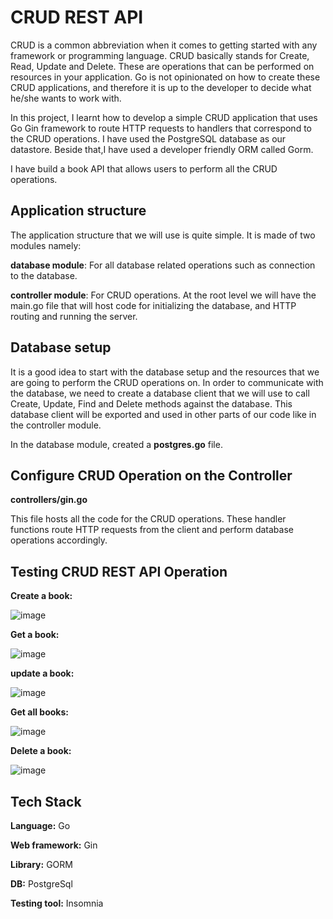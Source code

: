 
# CRUD REST API

CRUD is a common abbreviation when it comes to getting started with any framework or programming language. CRUD basically stands for Create, Read, Update and Delete. These are operations that can be performed on resources in your application. Go is not opinionated on how to create these CRUD applications, and therefore it is up to the developer to decide what he/she wants to work with.

In this project, I learnt how to develop a simple CRUD application that uses Go Gin framework to route HTTP requests to handlers that correspond to the CRUD operations. I have used the PostgreSQL database as our datastore. Beside that,I have used a developer friendly ORM called Gorm.

I have build a book API that allows users to perform all the CRUD operations.


## Application structure

The application structure that we will use is quite simple. It is made of two modules namely:

**database module**: For all database related operations such as connection to the database.

**controller module**: For CRUD operations.
At the root level we will have the main.go file that will host code for initializing the database, and HTTP routing and running the server.
## Database setup

It is a good idea to start with the database setup and the resources that we are going to perform the CRUD operations on. In order to communicate with the database, we need to create a database client that we will use to call Create, Update, Find and Delete methods against the database. This database client will be exported and used in other parts of our code like in the controller module.

In the database module, created a **postgres.go** file.
## Configure CRUD Operation on the Controller

**controllers/gin.go**

This file hosts all the code for the CRUD operations. These handler functions route HTTP requests from the client and perform database operations accordingly.
## Testing CRUD REST API Operation

**Create a book:**

![image](https://github.com/ritiktyagi1/go-crud-api/assets/54032937/686fde73-fe9b-431b-a5b3-2e6b45f3a3bb)


**Get a book:**

![image](https://github.com/ritiktyagi1/go-crud-api/assets/54032937/d689f625-50d5-47dd-be75-50bab49ba525)


**update a book:**

![image](https://github.com/ritiktyagi1/go-crud-api/assets/54032937/04f31109-b28b-41d2-bede-af8ed6717c38)


**Get all books:**

![image](https://github.com/ritiktyagi1/go-crud-api/assets/54032937/7bbdace5-47e7-4593-8005-46e89d3c2f6a)


**Delete a book:**

![image](https://github.com/ritiktyagi1/go-crud-api/assets/54032937/c6a2efed-f35e-4150-85ff-8013304ab2d6)


## Tech Stack

**Language:** Go 

**Web framework:** Gin

**Library:** GORM

**DB:** PostgreSql

**Testing tool:** Insomnia

